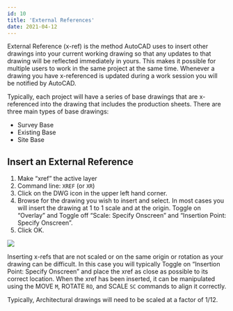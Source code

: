 ```yaml
---
id: 10
title: 'External References'
date: 2021-04-12
---
```


External Reference (x-ref) is the method AutoCAD uses to insert other drawings into your current working drawing so that any updates to that drawing will be reflected immediately in yours. This makes it possible for multiple users to work in the same project at the same time. Whenever a drawing you have x-referenced is updated during a work session you will be notified by AutoCAD.

Typically, each project will have a series of base drawings that are x-referenced into the drawing that includes the production sheets. There are three main types of base drawings:

- Survey Base
- Existing Base
- Site Base

## Insert an External Reference

1. Make “xref” the active layer
2. Command line: `XREF` (or `XR`)
3. Click on the DWG icon in the upper left hand corner.
4. Browse for the drawing you wish to insert and select. In most cases you will insert the drawing at 1 to 1 scale and at the origin. Toggle on “Overlay” and Toggle off “Scale: Specify Onscreen” and “Insertion Point: Specify Onscreen”.
5. Click OK.

![](/img/standards/image20.png)

Inserting x-refs that are not scaled or on the same origin or rotation as your drawing can be difficult. In this case you will typically Toggle on “Insertion Point: Specify Onscreen” and place the xref as close as possible to its correct location. When the xref has been inserted, it can be manipulated using the MOVE `M`, ROTATE `RO`, and SCALE `SC` commands to align it correctly.

Typically, Architectural drawings will need to be scaled at a factor of 1/12.

